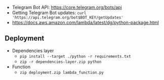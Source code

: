 - Telegram Bot API: https://core.telegram.org/bots/api
- Getting Telegram Bot updates: `curl 'https://api.telegram.org/bot$BOT_KEY/getUpdates'`
- https://docs.aws.amazon.com/lambda/latest/dg/python-package.html

## Deployment

- Dependencies layer
  - `pip install --target ./python -r requirements.txt`
  - `zip -r dependencies-layer.zip python`
- Function
  - `zip deployment.zip lambda_function.py`
